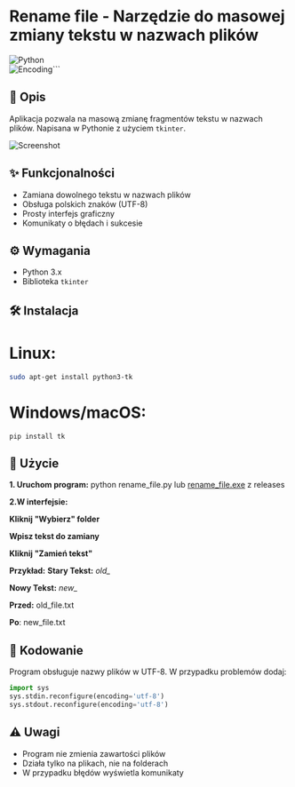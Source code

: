 # Rename file - Narzędzie do masowej zmiany tekstu w nazwach plików

![Python](https://img.shields.io/badge/Python-3.x-blue?logo=python)  
![Encoding](https://img.shields.io/badge/Encoding-UTF--8-orange)```

## 📌 Opis
Aplikacja pozwala na masową zmianę fragmentów tekstu w nazwach plików. Napisana w Pythonie z użyciem `tkinter`.

![Screenshot](https://github.com/zbirow/Rename-file/blob/main/image.png)

## ✨ Funkcjonalności
- Zamiana dowolnego tekstu w nazwach plików
- Obsługa polskich znaków (UTF-8)
- Prosty interfejs graficzny
- Komunikaty o błędach i sukcesie

## ⚙️ Wymagania
- Python 3.x
- Biblioteka `tkinter`

## 🛠️ Instalacja
# Linux:
```bash
sudo apt-get install python3-tk
```
# Windows/macOS:
```bush
pip install tk
```
## 🚀 Użycie
**1. Uruchom program:**
python rename_file.py
lub [rename_file.exe](https://github.com/zbirow/Rename-file/releases "rename_file.exe") z releases

**2.W interfejsie:**

**Kliknij "Wybierz" folder**

**Wpisz tekst do zamiany**

**Kliknij "Zamień tekst"**

**Przykład:**
**Stary Tekst:** *old_*

**Nowy Tekst:** *new_*

**Przed:** old_file.txt

**Po**: new_file.txt

## 💾 Kodowanie
Program obsługuje nazwy plików w UTF-8. W przypadku problemów dodaj:
```python
import sys
sys.stdin.reconfigure(encoding='utf-8')
sys.stdout.reconfigure(encoding='utf-8')
```

## ⚠️ Uwagi
- Program nie zmienia zawartości plików
- Działa tylko na plikach, nie na folderach
- W przypadku błędów wyświetla komunikaty
